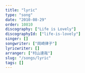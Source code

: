 ```yaml
---
title: "lyric"
type: "song"
date: "2010-08-29"
order: 10810
discography: ["Life is Lovely"]
discographyId: ["life-is-lovely"]
singer: []
songwriter: ["岡崎律子"]
lyricwriter: []
arranger: ["村山達哉"]
slug: "/songs/lyric"
tags: []
---
```


